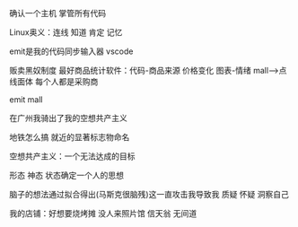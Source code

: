 确认一个主机 掌管所有代码

Linux奥义：连线 知道 肯定 记忆 

emit是我的代码同步输入器 vscode

贩卖黑奴制度 最好商品统计软件：代码-商品来源 价格变化 图表-情绪  mall-->点线面体 每个人都是采购商

emit mall

在广州我骑出了我的空想共产主义

地铁怎么搞 就近的显著标志物命名

空想共产主义：一个无法达成的目标

形态 神态 状态确定一个人的思想

脑子的想法通过拟合得出(马斯克很脑残)这一直攻击我导致我 质疑 怀疑 洞察自己

我的店铺：好想要烧烤摊 没人来照片馆 信天翁 无间道 